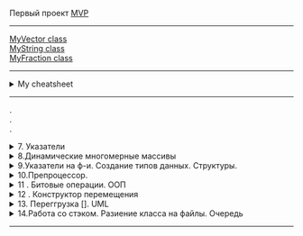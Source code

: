 Первый проект [MVP](https://github.com/Marbax/-9-1_32_Morozov_M_E_exam_practice "Link to another my repo")  

---

[MyVector class](HW_itstep/overload_operators/Vector.cpp "Link to current repo file")  
[MyString class](HW_itstep/overload_operators/string_+_-_.cpp "Link to current repo file")  
[MyFraction class](HW_itstep/overload_operators/fraction.cpp "Link to current repo file")  

---

<details><summary> My cheatsheet </summary><p>

[Markdown Cheatsheet](https://github.com/sandino/Markdown-Cheatsheet "Link to another repo")  
[Offical GitHub markdown guide](https://guides.github.com/features/mastering-markdown/ "Link to GitHub site")  
[Сайт](http://draw.io "Link to site") для рисования UML диаграм  
[Сайт](https://creately.com/blog/diagrams/uml-diagram-types-examples/ "Link to site") с примерами UML диаграм и возможностью их делать **(нет нормального экспорта)**  

</p></details>

---

.  
.  
.  

<details><summary>7. Указатели</summary><p>

- Указатель это переменная ,которая может хранить в себе адрес другой переменной 
- " & " для получения адреса в памяти
- " * " разименование , позволяет получить содержимое переменной через указатель на нее

- ```int *pa = &a;```  указатель
- ```int **ppt = &pt;``` указатель на указатель
- ```pt = nullptr;``` указатель в никуда / обнуление
- ```int &ra = a;``` ссылка
- ```int *&pra = pa;``` ссылка на указатель


- Массивы неразрывно связаны со своей памятью ,их нельзя переуказывать


- Приложению изначально выделяется минимально 1МБ - stack 
- Вся остальная память(которая дальше ,после stack) - "куча" или "Heap"
    - Принцип работы памяти LIFO - первый пришедший уходит последним 
- Оператор ```new``` ищет запрошеный обьем непрерывный области памяти в  "куче"
- Для удаления есть оператор ```delete ``` , например ```delete pt;``` и ```delete[]arr;```
- Единственный способ вызвать определенные данные из "кучи" по указателю в памяти , хорошо создавать массивы в куче 
- Массивы созданные в куче - наываются Динамическими
- Запрошеная в куче память сама никогда не удалаяется(C++ нет сборщика мусора) и в плане операционной системы она занята (если она не удаляется - это утечка памяти). В C++ память из кучи сама не удаляется ,нужно в ручную , если удалять то ,чего нет - будет всегда ошибка .
- Как только программа закрывается - система чистит память сама 

- Чтобы добавить в массив новый еллемент нужно сделать 4 действия 
    - Создаем новый массив нового размера 
    - Скопировать данные из старого массива в новый
    - Удаляем старый массив
    - Перенаправляем старый массив в новую память
    
<details><summary>Например</summary><p>

```
    int *tmp = new int[size + 1];  // 1
    for (int i = 0; i < size; i++) // 2
    {
        tmp[i] = arr[i];
    }
    delete[] arr; // 3

    arr = tmp; // 4
```
</p></details>

- В языке C есть только указатели 
<details><summary>Например добавления эллемента в C</summary><p>

```

void Add_to_array_like_C(int **arr, int *size, int value) // Способ из C
{
    int *tmp = new int[*size + 1];  // 1
    for (int i = 0; i < *size; i++) // 2
    {
        tmp[i] = *(*arr + i);
    }
    delete[] * arr; // 3

    *arr = tmp; // 4
    // *(*arr+*size) = value;
    tmp[*size] = value;
    // (*size)++;
    *size = *size + 1;
}

```

</p></details>

- В C++ есть ссылки ,с ними проще и приятнее работать ,нежели с указателями 
<details><summary>Например добавления эллемента в C++</summary><p>

```

void Add_to_array(int *&arr, int &size, int value)
{
    int *tmp = new int[size + 1];  // 1
    for (int i = 0; i < size; i++) // 2
    {
        tmp[i] = arr[i];
    }
    delete[] arr; // 3

    arr = tmp; // 4
    arr[size] = value;
    size++;
}

```

</p></details>

- Чтоб узнать код символа

```
char key = getchar();
cout << int (key);
```

</p></details>

<details><summary>8.Динамические многомерные массивы </summary><p>
Динамические многомерные массивы создются иначе.
- Указатель на указзатель **arr

<details><summary>Двумерный</summary><p>
<details><summary>Создание</summary><p>
```
    int **arr = new int *[row];   //создание массива массивов
    for (int i = 0; i < row; i++) //создание двумерных подмассивов
    {
        arr[i] = new int[col];
    }
```
</p></details>

<details><summary>Удаление</summary><p>

```
    for (int i = 0; i < row; i++) // удаление двумерных подмассивов
    {
        delete[] arr[i];
    }
    delete[] arr; //удаление массива массивов
```
</p></details>
</p></details>

- Рваныые,зубчатые массивы , двумерные массивы с разной размерность строк ,благодаря созданию нового массива ,который хранит размеры строк.

- Чаровские массивы выводятся до спец символа (терминирующий символ \0)

<details><summary>прототипы, стандартные ф-и для работы со строкоми string.h</summary><p>
версия с n(напр nstrcpy) в начале названия принимает кол-во еще

```int strlen(char*)``` считает кол-во символов в строке ,без учета нуль симмвола
```char* strcpy(char*d,char*s)``` копирует символы строки, заменяет полностью с нулевого эллемента
```char* strcat(char*d,char*s)``` копирует символы строки , вставляет с конца (ищет нуль символ и с него начинает ,размер должен быть выделен заранее),нельзя юзать с пустыми массивами
размер нужно выделять самому для всех стандартных ф-й
```int strcmp(char*,char*)``` сравнивает по содержимому(возвращает 0 если одинаковые)(вычитает еллементы по индексу)
```char * strstr(char*str,char*substr)```  проверяет или есть подстрока(substr) в строке (str) и возвращает первое совпадени (адрес),если ничего не нашел вернет ноль
```char* strchr(char* str,char ch)``` проверяет или есть символ в строке 
```char* strpbrk(char* str,char* cbls)``` находит первое вхождение любого из символов второй строки
```char* strtok(char* str,char* sep)``` разбивает строку на части , второе значение набор символов , по которым разбивать
```int atoi(char*)``` asci to int переводит строку в инт, передавать только цифры ,заканчивается когда встречает буквы

только для вижуал студии
```int itoi(int,char*,int)``` число в символ переводит 

</p></details>

- 8u-replace если новая строка короче ,то ,при ресайзе (при копирование обрезает строку)
- 8u-2-replacing_array ,с помощью кнопки "ескейп" нельзя выйти и свитча (нужно юзать гетчар), так же ретерн в свитче все ломает 

- В строку возможно (но нельзя) записать больше значений ,чем выделено
</p></details>


<details><summary> 9.Указатели на ф-и. Создание типов данных. Структуры. </summary><p>

### Указатели на ф-и
- Два основных вида ф-й : ф-и первого порядка и высшего порядка, ф-и первого порядка можно передавать в другие ф-и в кач-ве аргемента , а ф-и высшего порядка могут принимать в кач-ве аргумента другие ф-и.

### Создание типов данных(структура)
- Структура - конструкция ,позволяющая создать свой собственный тип. Группировка для упрощения понимания и уменьшения  кода

- ```sizeof(a);``` показывает сколько памяти выделено для выражения в скобках

</p></details>


<details><summary> 10.Препроцессор. </summary><p>

```C++
#if/#ifdef/#ifndef <константное_выражение
                    или идентификатор>
          <текст_1>
#else// необязательная директива
          <текст_2>
#endif
```

- Оператор # превращает аргумент, которому он предшествует, в строку, заключенную в кавычки.

```C++
#include <iostream>
using namespace std;
# define mkstr(s) #s
void main()
{
    cout<<mkstr(I love C);
    // Для компилятора cout<<"I love C";
}
```

- Оператор ## используется для конкатенации (объе-динения) двух лексем

```C++
#include <iostream>
using namespace std;
# define concat(a,b) a##b
void main()
{
    int xy=10;
    cout<<concat(x,y);
    // Для компилятора cout<<xy;
}
```

```#include <имя_файла>``` поиск в системных дирректориях
```#include "имя_файла"``` относительный путь, потом поиск в системных дирректориях

### Работа с файлами 

 - 3 основных класса (библиотека fstream)
    - fstream   - общий класс, и для чтения и для записи 
    - ifstream  - для чтения 
    - ofstream  - для записи

<details><summary> Пример чтения из файла </summary><p>

```C++
void Load()
{
    string path = "Videostore_state.txt";
    ifstream file_in;
    file_in.open(path);
    if (!file_in.is_open())
    {
        cout << "Error , while try to open file!" << endl;
    }
    else
    {
        /* char ch;
        while(file_in.get(ch)) // посимвольное чтение из файла
        {
            cout << ch;
        } */

        //string str;
        char ch[500];
        while (file_in.eof())
        {
            //str = "";
            //getline(file_in,str); // считывает строку
            file_in.getline(ch, 500); // считывает массив чаров
        }
    }
    file_in.close();
}
```
</p></details>


</p></details>


<details><summary> 11 . Битовые операции. ООП </summary><p>

### Битовые операции
 - Для экономии памяти
 - Все битовые операции выполняются быстрее

 - Битовые операторы (6 шт)
   - ~a - (тильда) инверсия битов ,напр ```int a = 5; a = ~a;``` a = -6
(Нужно инвертировать и прибавить один бит , тогда число станет отрицательным)
   - a& mask - and
   - a! mask - or
   - a^ mask - xor ('exclusive or' ,если два одинаковых ,то дает всегда false)
(Битовая последовтельность значения - это маска)
 - a >> step - побитовый сдвиг(сдвиг в право на один (делит на два) (если первый бит слева 1 то придут единици , если первый бит слева 0 то придут нули)
 - a << step - (сдвиг в лево на один (умножает на два)(всегда приходят нули) )

### ООП
 - Самый простой подход - процедурное программирование
 - Потом ООП, все данные в виде отдельных обьектов и того как с ними работать (до 2010 был самым актуальным)
 - (в ~2005 уперлись в производительность процессоров)Функциональноп программирование начало набирать популярность, там данные неизменны (через временные переменные). Проблемы : последовательность операций , задачи выполняются когда могут

Принципи ООП:
 - Инкапсуляция - сокрытие доступа к данным извне(проверка перед вводом данных) (модификаторы : public , private , protected)
 - Наследование - создание данных на основе имеющихся
 - Полиморфизм - статический и динамический (в основном динамический), принцип при котором обьект может вести себя по разному в зависимости от ситуации (метод - это функция внутри класса)
(Классы реализуют все три принципа.)
 - Во все классы неявно передается параметр this-> ,по отношению к его переменым 

Методы ,которые не должны менять поля  - лучше помечать как константы

Классы памяти авто ,статик , екстерн , регистри

Классы являются основой С++, внутри класса описываются методы,которые работают с приватными полями класса, конструкторы инициализируют параметры при создании обьекта класса , деструкторы чистят память в конце

</p></details>

<details><summary> 12 . Конструктор перемещения  </summary><p>

<details><summary> l-value ссылки   </summary><p>

```
int a=5;
int & ref = a;
```

</p></details>

<details><summary> r-value ссылки   </summary><p>

### Могут ссылаться на временные обьекты , даже на литералы !

```
int &&r=5;
```

</p></details>

(Конструктор копирования (если тот не описан)заменяет конструктор перемещения ,но работает немного дольше )
```move``` ф-я вызывающая насыльный конструктор перемещения

<details><summary> Пример конструктор перемещения  </summary><p>

```
MyString(MyString &&obj) // r-value ссылка ,конструктор перемещения
    {
        capacity = obj.capacity;
        str = obj.str;
        obj.str = nullptr;
        obj.capacity = 0;
    }
```
</p></details>

По умолчанию большинство операторов работают со стандартными типами  ,для абстрактных типов операторы нужно перегружать ,чтобы не выходило недопонимания.

## Нельзя перегружать
- .
- ?:
- ::
- sizeof
- \#
- \##
- .* - pointer to member selection(указатель члена класса и тд. )
- Нельзя перегружать бинарные операторы КАК унарные и НАОБОРОТ
### ```*``` разыменование и умножение МОЖНО перегружать

### ```explicit``` запрещает неявный вызов метода

### Глобальные перегрузки и дружественные перегрузки 
 - Глобальная не имеет доступа к приватной части класса
 - Дружественные ф-и (нарушают инкапсуляцию ПЛОХО) имеют доступ к приватной части класса. Можно описовать в классе или оставлять ее прототип ,она все равно не будет частью класса (может быть даже дружественный класс).


</p></details>


<details><summary> 13. Переггрузка []. UML   </summary><p>

---
>**Если принимаемые параметры перегруженого оператора могут быть константными(не изменяются) ,то лучше перегружать как френдли ф-ю**
---
`int *arr = new int[size]{};` - если выделять память так , то она удалится при выходе из области выдимости

`Array(const Array &obj) = delete;` - delete запрещает вызывать ,то есть , никто никогда не сможет вызывать конструктор копирования и перегруженый оператор копирования (=) **(перегруженый оператор присвоения(перемещения) "=" для rvalue будет работать)**

`int operator[](int pos) const { return arr[pos]; }`  - перегрузка по константности индексирования **(возвращает копию)**

`int &operator[](int pos) { return arr[pos]; }`  - перегрузка по константности индексирования **(возвращает ссылку на обьект)**

---
>***Вектор*** - динамический массив
---
>## UML диаграммы
>
>- Use case diagram - показывает что пользователь может делать с программой (искать ,что то ,покупать ,логиниться ) , либо модертор (что то добавлять ,что то изменять ,логиниться) , либо кто угодно еще , можно использовать наследование .
>
>- class diagram - отображает набор классов ,которые должны быть и как они взаимодействуют с собой ,обязательно имя класса, могут быть методы и поля . **is a** - класс является подвидом другого класса (наследование(в uml линия с пустой стрелки от наследника) )(напр. человек , а студент является подвидом человека student is a person) , **has a** - класс является составной частью (group has a student)
>
>- statechart diagram - показывает все возможные состаяния системы и переходы между ними
>
>- activity diagram - как блоксхема 
>
>- sequence diagram - показывает кто от кого зависит и что за чем должно выполоняться
>
>- coloboration diagram - похоже на диаграму состояний **(statechart)** , но показывает кто с кем может взаимодействовать
>
>- component diagram - показывает физических компонентов и как они взаимодействуют **( екзешники и тд)**
>
>- deployment diagram - топология взаимодействия , сервисы и тд **(наверное)**

---
>## Два вида включения (в уроках неправильно написано) :
> - Агрегация - подразумевает что включаемый обьект может существовать отдельно (в uml >линия с пустым ромбом , идет от включаемого)
> - Композиция - обьект не может существовать отдельно (отдел(продаж) это часть компании , >сам существовать не может) (в uml линия с зарисованым ромбом , идет от включаемого)

>### В C++ ***нет разделения на классы и интерфейсы***.
>
>Интерфейс в uml рисуется пунктирной линией с пустой стрелкой (интерфейс принято называть в некоторых языках начиная с i (iInterface))
>
>Асоциация в uml просто линия , значит что обьекты как то связаны(КАК принято писать над стрелкой)
---

</p></details>


<details><summary> 14.Работа со стэком. Разиение класса на файлы. Очередь  </summary><p>

### Принципы стэка
***push*** - добавление эллемента в конец
***pop*** - удаляет эллемента из конца
***top || peek*** - конец(вершина) стэка
***is_empty*** - проверка или пусто
***is_full***  - проверка или заполнено

Добавление класса в visual studio `Project->Add class`


### Принципы очереди
***push*** - добавление эллемента в начало(либо пока приоритет ниже)(чаще)
***pop*** - удаляет эллемента из конца(либо пока приоритет больше)(реже)
***top*** || ***peek*** - начало очереди
***is_empty*** - проверка или пусто
***is_full***  - проверка или заполнено




> ## Коменты к дз
>> - `([13]<)>` перебирать символы,если скобка открывающаяся - помещать ее в стек ( стек можно создавать по кол-ву эллементов в строке) , если закрывающаяся - вытаскиваем из стека и сравниваем , если совпали - проверяем дальше,если нет - сразу ретерн фолс. Если закрывающаяся ,а в стеке пусто - фолс , если в стеке что то осталось , а строка кончилась - фолс. 
>
>> - 10% можно делать через рандом , цикл выполняет 480 итерация , итерация - 1 мин, помыть ,уменьшает на 1 , 3 метода , поставить время в 10 мин , ис эмпти , уменьшить время на 1,в автомойке 1 место,класс машина тоже(разные машины по разному моются), последнего домывать, за минуту до конца можно принимать на мойку
>
>> - Class diagram  - в ответ добавить буль , в вопросы добавить массив ответов, студент ,может смотреть массив тестов , ответов ,и тд , между группой и студентом ромб в другую сторону. Все могут смотреть тесты , админ может смотреть юзеров
>> - Use case - все кроме логина(ошибка эксендит проверку ,а не логин) не наследуется ( не правилен принцип), можно добавить редактрирование тестов,логаут 
> **на след занятии экзамен по ЮМЛ**

</p></details>


---
